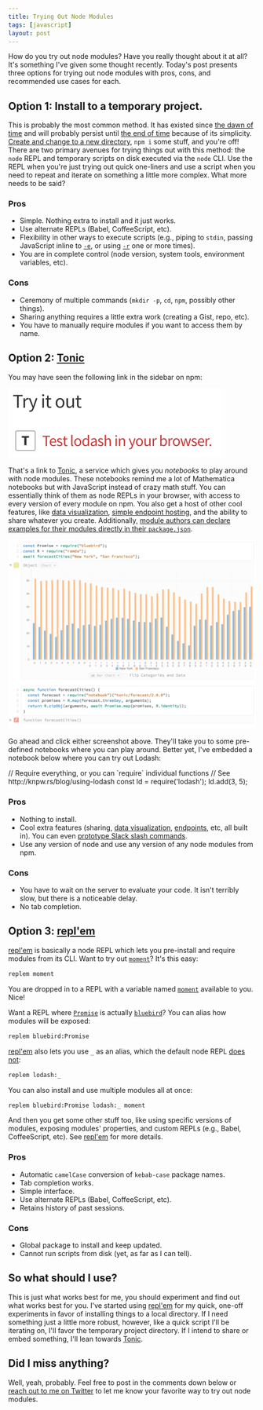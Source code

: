 ```yaml
---
title: Trying Out Node Modules
tags: [javascript]
layout: post
---
```


How do you try out node modules? Have you really thought about it at all? It's
something I've given some thought recently. Today's post presents three options
for trying out node modules with pros, cons, and recommended use cases for each.

## Option 1: Install to a temporary project.

This is probably the most common method. It has existed since [the dawn of
time][unix] and will probably persist until [the end of time][2038] because of
its simplicity. [Create and change to a new directory][mkcd], `npm i` some
stuff, and you're off! There are two primary avenues for trying things out with
this method: the `node` REPL and temporary scripts on disk executed via the
`node` CLI. Use the REPL when you're just trying out quick one-liners and use a
script when you need to repeat and iterate on something a little more complex.
What more needs to be said?

### Pros

* Simple. Nothing extra to install and it just works.
* Use alternate REPLs (Babel, CoffeeScript, etc).
* Flexibility in other ways to execute scripts (e.g., piping to `stdin`, passing
  JavaScript inline to [`-e`], or using [`-r`] one or more times).
* You are in complete control (node version, system tools, environment variables, etc).

### Cons

* Ceremony of multiple commands (`mkdir -p`, `cd`, `npm`, possibly other
  things).
* Sharing anything requires a little extra work (creating a Gist, repo, etc).
* You have to manually require modules if you want to access them by name.

## Option 2: [Tonic]

You may have seen the following link in the sidebar on npm:

[![Tonic](/assets/blog/tonic.png)][tonic-lodash]

That's a link to [Tonic], a service which gives you *notebooks* to play around
with node modules. These notebooks remind me a lot of Mathematica notebooks but
with JavaScript instead of crazy math stuff. You can essentially think of them
as node REPLs in your browser, with access to every version of every module on
npm. You also get a host of other cool features, like [data
visualization][tonic-data], [simple endpoint hosting][tonic-endpoint], and the
ability to share whatever you create. Additionally, [module authors can declare
examples for their modules directly in their `package.json`][tonic-example].

[![Tonic Data Visualization](/assets/blog/tonic-data.png)][tonic-data]

Go ahead and click either screenshot above. They'll take you to some pre-defined
notebooks where you can play around. Better yet, I've embedded a notebook below
where you can try out Lodash:

<div id="tonic-lodash">
  // Require everything, or you can `require` individual functions
  // See http://knpw.rs/blog/using-lodash
  const ld = require('lodash');
  ld.add(3, 5);
</div>

### Pros

* Nothing to install.
* Cool extra features (sharing, [data visualization][tonic-data],
  [endpoints][tonic-endpoint], etc, all built in). You can even [prototype Slack
  slash commands][tonic-slack].
* Use any version of node and use any version of any node modules from npm.

### Cons

* You have to wait on the server to evaluate your code. It isn't terribly slow,
  but there is a noticeable delay.
* No tab completion.
  
## Option 3: [repl'em]

[repl'em] is basically a node REPL which lets you pre-install and require
modules from its CLI. Want to try out [`moment`]? It's this easy:

~~~sh
replem moment
~~~

You are dropped in to a REPL with a variable named [`moment`] available to you.
Nice!

Want a REPL where [`Promise`] is actually [`bluebird`]? You can alias how
modules will be exposed:

~~~sh
replem bluebird:Promise
~~~

[repl'em] also lets you use `_` as an alias, which the default node REPL [does
not][node_]:

~~~sh
replem lodash:_
~~~

You can also install and use multiple modules all at once:

~~~sh
replem bluebird:Promise lodash:_ moment
~~~

And then you get some other stuff too, like using specific versions of modules,
exposing modules' properties, and custom REPLs (e.g., Babel, CoffeeScript, etc).
See [repl'em] for more details.

### Pros

* Automatic `camelCase` conversion of `kebab-case` package names.
* Tab completion works.
* Simple interface.
* Use alternate REPLs (Babel, CoffeeScript, etc).
* Retains history of past sessions.

### Cons

* Global package to install and keep updated.
* Cannot run scripts from disk (yet, as far as I can tell).

## So what should I use?

This is just what works best for me, you should experiment and find out what
works best for you. I've started using [repl'em] for my quick, one-off
experiments in favor of installing things to a local directory. If I need
something just a little more robust, however, like a quick script I'll be
iterating on, I'll favor the temporary project directory. If I intend to share
or embed something, I'll lean towards [Tonic].

## Did I miss anything?

Well, yeah, probably. Feel free to post in the comments down below or [reach out
to me on Twitter][twitter] to let me know your favorite way to try out node
modules.

<script async src="https://embed.tonicdev.com" data-element-id="tonic-lodash"></script>

[2038]: https://en.wikipedia.org/wiki/Year_2038_problem "Year 2038 Problem"
[mkcd]: https://github.com/knpwrs/dotfiles/blob/d37bcbd3abdbc490c7597d68ae88c047c92e16f2/lib/aliases.zsh#L30-L32 "mkcd"
[unix]: https://en.wikipedia.org/wiki/Unix_time "Unix Time"
[twitter]: https://twitter.com/knpwrs "@knpwrs"
[tonic]: https://tonicdev.com "Tonic"
[tonic-lodash]: https://tonicdev.com/npm/lodash "Try Lodash on Tonic"
[tonic-example]: https://tonicdev.uservoice.com/knowledgebase/articles/765846-how-do-i-customize-the-example-for-my-npm-package "How do I customize the example for my npm package?"
[tonic-endpoint]: https://tonicdev.com/docs/endpoint "Tonic Endpoint"
[tonic-data]: https://tonicdev.com/tonic/city-forecast "Tonic Data Visualization"
[tonic-slack]: https://tonicdev.com/matt/slack-slash-commands/1.0.0 "Tonic Slack Slash Commands"
[repl'em]: https://github.com/raine/replem "repl'em"
[node_]: https://nodejs.org/api/repl.html#repl_repl_features "Node REPL Features"
[`-e`]: https://nodejs.org/api/cli.html#cli_e_eval_script "Evaluate argument as JavaScript."
[`-r`]: https://nodejs.org/api/cli.html#cli_r_require_module "Require argument as module."
[`moment`]: http://momentjs.com/ "Moment.js: Parse, validate, manipulate, and display dates in JavaScript."
[`Promise`]: https://developer.mozilla.org/en-US/docs/Web/JavaScript/Reference/Global_Objects/Promise "MDN: Promise"
[`bluebird`]: http://bluebirdjs.com/docs/getting-started.html "A full-featured promises library with unmatched performance."
